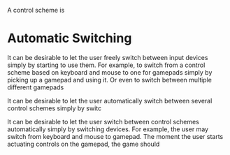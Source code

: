 A control scheme is

# Automatic Switching

It can be desirable to let the user freely switch between input devices simply by starting to use them. For example, to switch from a control scheme based on keyboard and mouse to one for gamepads simply by picking up a gamepad and using it. Or even to switch between multiple different gamepads

It can be desirable to let the user automatically switch between several control schemes simply by switc

It can be desirable to let the user switch between control schemes automatically simply by switching devices. For example, the user may switch from keyboard and mouse to gamepad. The moment the user starts actuating controls on the gamepad, the game should
